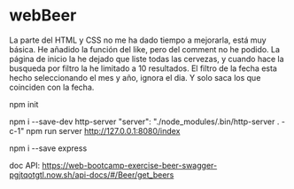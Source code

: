 # webBeer

La parte del HTML y CSS no me ha dado tiempo a mejorarla, está muy básica.
He añadido la función del like, pero del comment no he podido.
La página de inicio la he dejado que liste todas las cervezas, y cuando hace la busqueda por
    filtro la he limitado a 10 resultados.
El filtro de la fecha esta hecho seleccionando el mes y año, ignora el dia. Y solo saca los
    que coinciden con la fecha.    












npm init

npm i --save-dev http-server
    "server": "./node_modules/.bin/http-server . -c-1"
        npm run server
        http://127.0.0.1:8080/index

 <script src="https://cdn.rawgit.com/visionmedia/page.js/master/page.js"></script>

 npm i --save express

doc API:
    https://web-bootcamp-exercise-beer-swagger-pgjtqotgtl.now.sh/api-docs/#/Beer/get_beers